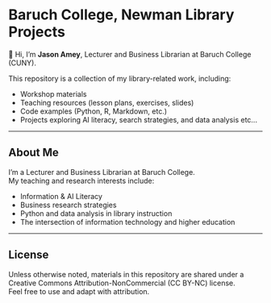 # Baruch College, Newman Library Projects

👋 Hi, I’m **Jason Amey**, Lecturer and Business Librarian at Baruch College (CUNY).  

This repository is a collection of my library-related work, including:
- Workshop materials  
- Teaching resources (lesson plans, exercises, slides)  
- Code examples (Python, R, Markdown, etc.)  
- Projects exploring AI literacy, search strategies, and data analysis etc... 

---

## About Me
I’m a Lecturer and Business Librarian at Baruch College.  
My teaching and research interests include:  
- Information & AI Literacy  
- Business research strategies  
- Python and data analysis in library instruction  
- The intersection of information technology and higher education  

---

## License
Unless otherwise noted, materials in this repository are shared under a Creative Commons Attribution-NonCommercial (CC BY-NC) license.  
Feel free to use and adapt with attribution.  

